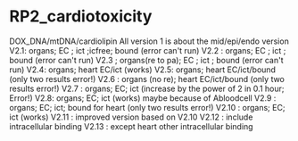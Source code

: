 # RP2_cardiotoxicity
DOX_DNA/mtDNA/cardiolipin
All version 1 is about the mid/epi/endo version
V2.1: organs; EC ; ict ;icfree; bound (error can't run)
V2.2 : organs; EC ; ict ; bound (error can't run)
V2.3 ; organs(re to pa); EC ; ict ; bound (error can't run)
V2.4: organs; heart EC/ict (works)
V2.5: organs; heart EC/ict/bound (only two results error!)
V2.6 : organs (no re); heart EC/ict/bound (only two results error!)
V2.7 : organs; EC; ict  (increase by the power of 2 in 0.1 hour; Error!)
V2.8: organs; EC; ict  (works) maybe because of Abloodcell
V2.9 : organs; EC; ict; bound for heart (only two results error!)
V2.10 : organs; EC; ict  (works)
V2.11 : improved version based on V2.10
V2.12 : include intracellular binding
V2.13 : except heart other intracellular binding
